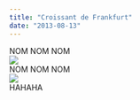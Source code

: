 ```yaml
---
title: "Croissant de Frankfurt"
date: "2013-08-13"
---
```


NOM NOM NOM  
![](images/tumblr_inline_mrg6zqqaFM1qlj3bd.jpg)  
NOM NOM NOM  
![](images/tumblr_inline_mrg70fSH5V1qlj3bd.jpg)  
HAHAHA
